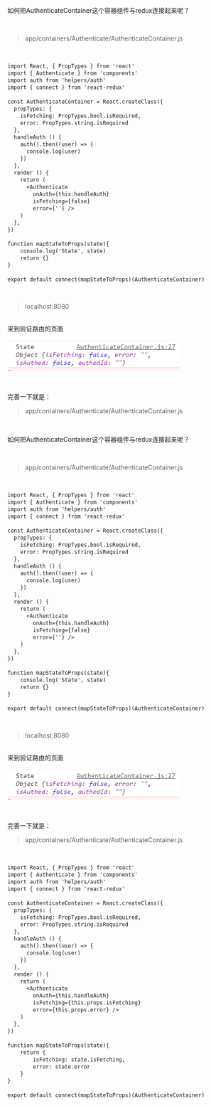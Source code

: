 如何把AuthenticateContainer这个容器组件与redux连接起来呢？

<br>

> app/containers/Authenticate/AuthenticateContainer.js

<br>

	import React, { PropTypes } from 'react'
	import { Authenticate } from 'components'
	import auth from 'helpers/auth'
	import { connect } from 'react-redux'
	
	const AuthenticateContainer = React.createClass({
	  propTypes: {
	    isFetching: PropTypes.bool.isRequired,
	    error: PropTypes.string.isRequired
	  },
	  handleAuth () {
	    auth().then((user) => {
	      console.log(user)
	    })
	  },
	  render () {
	    return (
	      <Authenticate
	        onAuth={this.handleAuth}
	        isFetching={false}
	        error={''} />
	    )
	  },
	})
	
	function mapStateToProps(state){
	    console.log('State', state)
	    return {}
	}
	
	export default connect(mapStateToProps)(AuthenticateContainer)

<br>

> localhost:8080

<br>
来到验证路由的页面

![](./imgs/22.png)

<br>

完善一下就是：

> app/containers/Authenticate/AuthenticateContainer.js

<br>

如何把AuthenticateContainer这个容器组件与redux连接起来呢？

<br>

> app/containers/Authenticate/AuthenticateContainer.js

<br>

	import React, { PropTypes } from 'react'
	import { Authenticate } from 'components'
	import auth from 'helpers/auth'
	import { connect } from 'react-redux'
	
	const AuthenticateContainer = React.createClass({
	  propTypes: {
	    isFetching: PropTypes.bool.isRequired,
	    error: PropTypes.string.isRequired
	  },
	  handleAuth () {
	    auth().then((user) => {
	      console.log(user)
	    })
	  },
	  render () {
	    return (
	      <Authenticate
	        onAuth={this.handleAuth}
	        isFetching={false}
	        error={''} />
	    )
	  },
	})
	
	function mapStateToProps(state){
	    console.log('State', state)
	    return {}
	}
	
	export default connect(mapStateToProps)(AuthenticateContainer)

<br>

> localhost:8080

<br>
来到验证路由的页面

![](./imgs/22.png)

<br>

完善一下就是：

> app/containers/Authenticate/AuthenticateContainer.js

<br>

    import React, { PropTypes } from 'react'
    import { Authenticate } from 'components'
    import auth from 'helpers/auth'
    import { connect } from 'react-redux'

    const AuthenticateContainer = React.createClass({
      propTypes: {
        isFetching: PropTypes.bool.isRequired,
        error: PropTypes.string.isRequired
      },
      handleAuth () {
        auth().then((user) => {
          console.log(user)
        })
      },
      render () {
        return (
          <Authenticate
            onAuth={this.handleAuth}
            isFetching={this.props.isFetching}
            error={this.props.error} />
        )
      },
    })

    function mapStateToProps(state){
        return {
            isFetching: state.isFetching,
            error: state.error
        }
    }

    export default connect(mapStateToProps)(AuthenticateContainer)